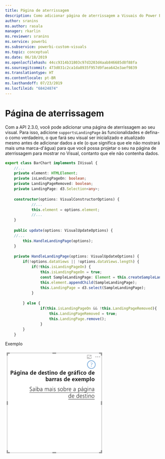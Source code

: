 ```yaml
---
title: Página de aterrissagem
description: Como adicionar página de aterrissagem a Visuais do Power BI
author: sranins
ms.author: rasala
manager: rkarlin
ms.reviewer: sranins
ms.service: powerbi
ms.subservice: powerbi-custom-visuals
ms.topic: conceptual
ms.date: 06/18/2019
ms.openlocfilehash: 44cc9314b31803c97d3203d4aab846685d8f88fa
ms.sourcegitcommit: 473d031c2ca1da8935f957d9faea642e3aef9839
ms.translationtype: HT
ms.contentlocale: pt-BR
ms.lasthandoff: 07/23/2019
ms.locfileid: "68424874"
---
```

# <a name="landing-page"></a>Página de aterrissagem

Com a API 2.3.0, você pode adicionar uma página de aterrissagem ao seu visual. Para isso, adicione `supportsLandingPage` às funcionalidades e defina-o como verdadeiro, o que fará seu visual ser inicializado e atualizado mesmo antes de adicionar dados a ele (o que significa que ele não mostrará mais uma marca-d'água) para que você possa projetar o seu na página de aterrissagem para mostrar no Visual, contanto que ele não contenha dados.

```typescript
export class BarChart implements IVisual {
    //...
    private element: HTMLElement;
    private isLandingPageOn: boolean;
    private LandingPageRemoved: boolean;
    private LandingPage: d3.Selection<any>;

    constructor(options: VisualConstructorOptions) {
            //...
            this.element = options.element;
            //...
    }

    public update(options: VisualUpdateOptions) {
    //...
        this.HandleLandingPage(options);
    }

    private HandleLandingPage(options: VisualUpdateOptions) {
        if(!options.dataViews || !options.dataViews.length) {
            if(!this.isLandingPageOn) {
                this.isLandingPageOn = true;
                const SampleLandingPage: Element = this.createSampleLandingPage(); //create a landing page
                this.element.appendChild(SampleLandingPage);
                this.LandingPage = d3.select(SampleLandingPage);
            }

        } else {
                if(this.isLandingPageOn && !this.LandingPageRemoved){
                    this.LandingPageRemoved = true;
                    this.LandingPage.remove();
                }
        }
    }
```

Exemplo

![captura de tela da página de aterrissagem](./media/landing-page.png)
